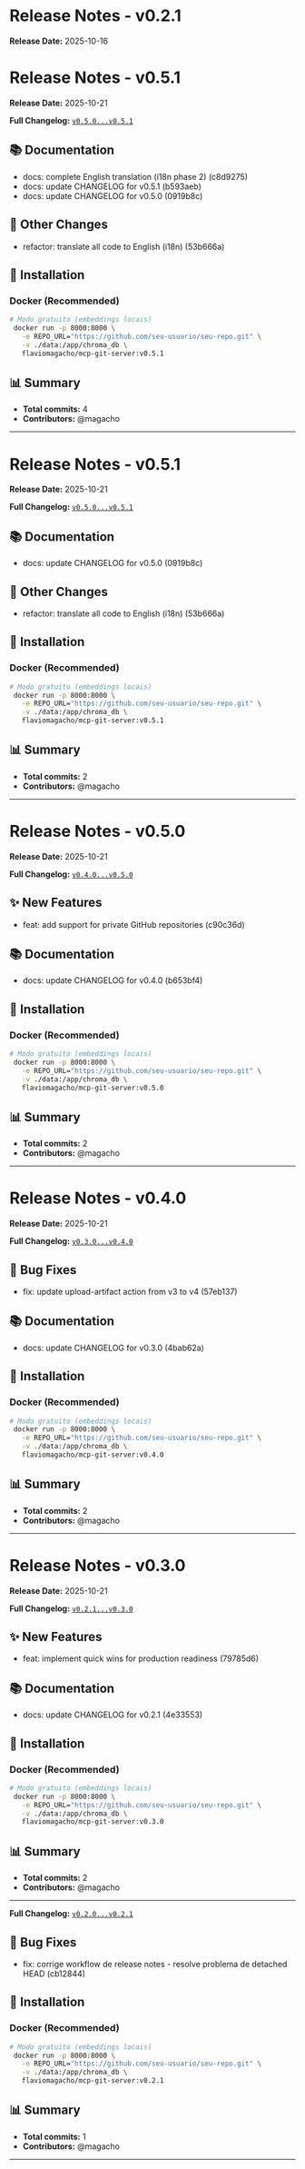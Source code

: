 
# Release Notes - v0.2.1

**Release Date:** 2025-10-16

# Release Notes - v0.5.1

**Release Date:** 2025-10-21

**Full Changelog:** [`v0.5.0...v0.5.1`](https://github.com/magacho/mcp-git-server/compare/v0.5.0...v0.5.1)

## 📚 Documentation

- docs: complete English translation (i18n phase 2) (c8d9275)
- docs: update CHANGELOG for v0.5.1 (b593aeb)
- docs: update CHANGELOG for v0.5.0 (0919b8c)

## 🔧 Other Changes

- refactor: translate all code to English (i18n) (53b666a)

## 🚀 Installation

### Docker (Recommended)

```bash
# Modo gratuito (embeddings locais)
 docker run -p 8000:8000 \
   -e REPO_URL="https://github.com/seu-usuario/seu-repo.git" \
   -v ./data:/app/chroma_db \
   flaviomagacho/mcp-git-server:v0.5.1
```

## 📊 Summary

- **Total commits:** 4
- **Contributors:** @magacho


---


# Release Notes - v0.5.1

**Release Date:** 2025-10-21

**Full Changelog:** [`v0.5.0...v0.5.1`](https://github.com/magacho/mcp-git-server/compare/v0.5.0...v0.5.1)

## 📚 Documentation

- docs: update CHANGELOG for v0.5.0 (0919b8c)

## 🔧 Other Changes

- refactor: translate all code to English (i18n) (53b666a)

## 🚀 Installation

### Docker (Recommended)

```bash
# Modo gratuito (embeddings locais)
 docker run -p 8000:8000 \
   -e REPO_URL="https://github.com/seu-usuario/seu-repo.git" \
   -v ./data:/app/chroma_db \
   flaviomagacho/mcp-git-server:v0.5.1
```

## 📊 Summary

- **Total commits:** 2
- **Contributors:** @magacho


---


# Release Notes - v0.5.0

**Release Date:** 2025-10-21

**Full Changelog:** [`v0.4.0...v0.5.0`](https://github.com/magacho/mcp-git-server/compare/v0.4.0...v0.5.0)

## ✨ New Features

- feat: add support for private GitHub repositories (c90c36d)

## 📚 Documentation

- docs: update CHANGELOG for v0.4.0 (b653bf4)

## 🚀 Installation

### Docker (Recommended)

```bash
# Modo gratuito (embeddings locais)
 docker run -p 8000:8000 \
   -e REPO_URL="https://github.com/seu-usuario/seu-repo.git" \
   -v ./data:/app/chroma_db \
   flaviomagacho/mcp-git-server:v0.5.0
```

## 📊 Summary

- **Total commits:** 2
- **Contributors:** @magacho


---


# Release Notes - v0.4.0

**Release Date:** 2025-10-21

**Full Changelog:** [`v0.3.0...v0.4.0`](https://github.com/magacho/mcp-git-server/compare/v0.3.0...v0.4.0)

## 🐛 Bug Fixes

- fix: update upload-artifact action from v3 to v4 (57eb137)

## 📚 Documentation

- docs: update CHANGELOG for v0.3.0 (4bab62a)

## 🚀 Installation

### Docker (Recommended)

```bash
# Modo gratuito (embeddings locais)
 docker run -p 8000:8000 \
   -e REPO_URL="https://github.com/seu-usuario/seu-repo.git" \
   -v ./data:/app/chroma_db \
   flaviomagacho/mcp-git-server:v0.4.0
```

## 📊 Summary

- **Total commits:** 2
- **Contributors:** @magacho


---


# Release Notes - v0.3.0

**Release Date:** 2025-10-21

**Full Changelog:** [`v0.2.1...v0.3.0`](https://github.com/magacho/mcp-git-server/compare/v0.2.1...v0.3.0)

## ✨ New Features

- feat: implement quick wins for production readiness (79785d6)

## 📚 Documentation

- docs: update CHANGELOG for v0.2.1 (4e33553)

## 🚀 Installation

### Docker (Recommended)

```bash
# Modo gratuito (embeddings locais)
 docker run -p 8000:8000 \
   -e REPO_URL="https://github.com/seu-usuario/seu-repo.git" \
   -v ./data:/app/chroma_db \
   flaviomagacho/mcp-git-server:v0.3.0
```

## 📊 Summary

- **Total commits:** 2
- **Contributors:** @magacho


---


**Full Changelog:** [`v0.2.0...v0.2.1`](https://github.com/magacho/mcp-git-server/compare/v0.2.0...v0.2.1)

## 🐛 Bug Fixes

- fix: corrige workflow de release notes - resolve problema de detached HEAD (cb12844)

## 🚀 Installation

### Docker (Recommended)

```bash
# Modo gratuito (embeddings locais)
 docker run -p 8000:8000 \
   -e REPO_URL="https://github.com/seu-usuario/seu-repo.git" \
   -v ./data:/app/chroma_db \
   flaviomagacho/mcp-git-server:v0.2.1
```

## 📊 Summary

- **Total commits:** 1
- **Contributors:** @magacho


---

